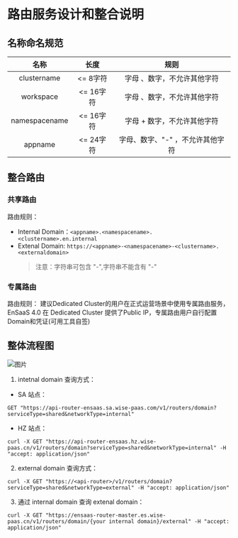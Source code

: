 # 路由服务设计和整合说明  

## 名称命名规范  
| **名称**   | **长度**   | **规则**   |
|:----:|:----:|:----:|
| clustername | <= 8字符 | 字母 、数字，不允许其他字符 |
| workspace | <= 16字符 | 字母 、数字，不允许其他字符 |
| namespacename  | <= 16字符 | 字母 + 数字，不允许其他字符 |
| appname | <= 24字符 | 字母、数字、"-" ，不允许其他字符 |

## 整合路由
### 共享路由
路由规则：
- Internal Domain：`<appname>.<namespacename>.<clustername>.en.internal`
- Extenal Domain: `https://<appname>-<namespacename>-<clustername>.<externaldomain>`
  > 注意：<appname>字符串可包含 "-",<namespacename>字符串不能含有 "-"
  
### 专属路由
路由规则：
建议Dedicated Cluster的用户在正式运营场景中使用专属路由服务，EnSaaS 4.0 在 Dedicated Cluster 提供了Public IP，专属路由用户自行配置Domain和凭证(可用工具自签)


## 整体流程图
![图片](https://uploader.shimo.im/f/Lizhk6mucp0f96Mv.png!thumbnail)



1. intetnal domain 查询方式：
- SA 站点：
```
GET "https://api-router-ensaas.sa.wise-paas.com/v1/routers/domain?serviceType=shared&networkType=internal"
```
- HZ 站点：
```
curl -X GET "https://api-router-ensaas.hz.wise-paas.cn/v1/routers/domain?serviceType=shared&networkType=internal" -H "accept: application/json"
```
2. external domain 查询方式：
```
curl -X GET "https://<api-router>/v1/routers/domain?serviceType=shared&networkType=external" -H "accept: application/json"
```
3. 通过 internal domain 查询 extenal domain：
```
curl -X GET "https://ensaas-router-master.es.wise-paas.cn/v1/routers/domain/{your internal domain}/external" -H "accept: application/json"
```



